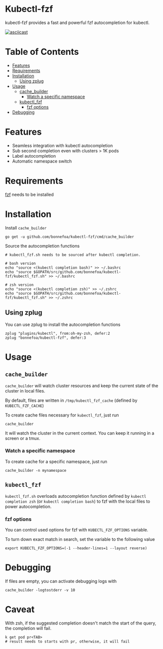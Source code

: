 # Kubectl-fzf

kubectl-fzf provides a fast and powerful fzf autocompletion for kubectl.

[![asciicast](https://asciinema.org/a/yHKY5vQ40ZaOwMQnhLfYJ5Pja)](https://asciinema.org/a/yHKY5vQ40ZaOwMQnhLfYJ5Pja?t=01)

Table of Contents
=================

   * [Features](#features)
   * [Requirements](#requirements)
   * [Installation](#installation)
      * [Using zplug](#using-zplug)
   * [Usage](#usage)
      * [cache_builder](#cache_builder)
         * [Watch a specific namespace](#watch-a-specific-namespace)
      * [kubectl_fzf](#kubectl_fzf)
         * [fzf options](#fzf-options)
   * [Debugging](#debugging)

# Features

- Seamless integration with kubectl autocompletion
- Sub second completion even with clusters > 1K pods
- Label autocompletion
- Automatic namespace switch

# Requirements

[fzf](https://github.com/junegunn/fzf) needs to be installed

# Installation

Install `cache_builder`

```shell
go get -u github.com/bonnefoa/kubectl-fzf/cmd/cache_builder
```

Source the autocompletion functions

```shell
# kubectl_fzf.sh needs to be sourced after kubectl completion.

# bash version
echo "source <(kubectl completion bash)" >> ~/.bashrc
echo "source $GOPATH/src/github.com/bonnefoa/kubectl-fzf/kubectl_fzf.sh" >> ~/.bashrc

# zsh version
echo "source <(kubectl completion zsh)" >> ~/.zshrc
echo "source $GOPATH/src/github.com/bonnefoa/kubectl-fzf/kubectl_fzf.sh" >> ~/.zshrc
```

## Using zplug

You can use zplug to install the autocompletion functions
```shell
zplug "plugins/kubectl", from:oh-my-zsh, defer:2
zplug "bonnefoa/kubectl-fzf", defer:3
```

# Usage

## `cache_builder`

`cache_builder` will watch cluster resources and keep the current state of the cluster in local files.

By default, files are written in `/tmp/kubectl_fzf_cache` (defined by `KUBECTL_FZF_CACHE`)

To create cache files necessary for `kubectl_fzf`, just run

```shell
cache_builder
```

It will watch the cluster in the current context.
You can keep it running in a screen or a tmux.

### Watch a specific namespace

To create cache for a specific namespace, just run

```shell
cache_builder -n mynamespace
```

## `kubectl_fzf`

`kubectl_fzf.sh` overloads autocompletion function defined by `kubectl completion zsh` (or `kubectl completion bash`) to fzf with the local files to power autocompletion.

### fzf options

You can control used options for fzf with `KUBECTL_FZF_OPTIONS` variable.

To turn down exact match in search, set the variable to the following value

```shell
export KUBECTL_FZF_OPTIONS=(-1 --header-lines=1 --layout reverse)
```

# Debugging

If files are empty, you can activate debugging logs with

```shell
cache_builder -logtostderr -v 10
```

# Caveat

With zsh, if the suggested completion doesn't match the start of the query, the completion will fail.

```shell
k get pod pr<TAB>
# result needs to starts with pr, otherwise, it will fail
```
